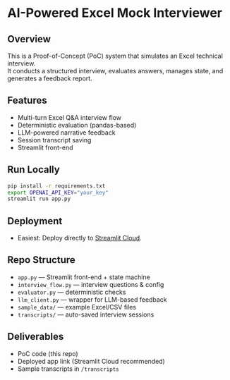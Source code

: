 # AI-Powered Excel Mock Interviewer

## Overview
This is a Proof-of-Concept (PoC) system that simulates an Excel technical interview.  
It conducts a structured interview, evaluates answers, manages state, and generates a feedback report.

## Features
- Multi-turn Excel Q&A interview flow
- Deterministic evaluation (pandas-based)
- LLM-powered narrative feedback
- Session transcript saving
- Streamlit front-end

## Run Locally
```bash
pip install -r requirements.txt
export OPENAI_API_KEY="your_key"
streamlit run app.py
```

## Deployment
- Easiest: Deploy directly to [Streamlit Cloud](https://streamlit.io/cloud).

## Repo Structure
- `app.py` — Streamlit front-end + state machine
- `interview_flow.py` — interview questions & config
- `evaluator.py` — deterministic checks
- `llm_client.py` — wrapper for LLM-based feedback
- `sample_data/` — example Excel/CSV files
- `transcripts/` — auto-saved interview sessions

## Deliverables
- PoC code (this repo)
- Deployed app link (Streamlit Cloud recommended)
- Sample transcripts in `/transcripts`
